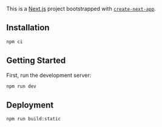 This is a [Next.js](https://nextjs.org/) project bootstrapped with [`create-next-app`](https://github.com/vercel/next.js/tree/canary/packages/create-next-app).

## Installation

```bash
npm ci
```

## Getting Started

First, run the development server:

```bash
npm run dev
```

## Deployment

```bash
npm run build:static
```
